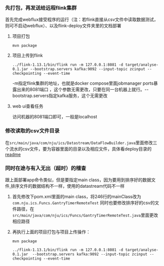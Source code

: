 
### 先打包，再发送给远程flink集群

首先完成webflux接受程序的运行（注：若flink直接从csv文件中读取数据测试，则可不启动webflux）、以及flink-deploy文件夹里的文档部署

1. 项目打包

    `mvn package`
2. 项目上传到flink

    `../flink-1.13.1/bin/flink run -m 127.0.0.1:8081 -d target/analyse-0.1.jar --bootstrap.servers kafka:9092 --input-topic zcinput --checkpointing --event-time`

    -m指定flink集群的地址，也就是docker compose里面jobmanager ports暴露出来的8081端口 ，这个参数无需更改，只要在同一台机器上就行。--bootstrap.servers指定kafka服务，这个无需更改

3. web ui查看任务

    访问机器的8081端口即可，一般是localhost


### 修改读取的csv文件目录

在`src/main/java/com/nju/ics/Datastream/DataFlowBuilder.java`里面修改三个流水的csv文件，要为容器里面的目录以及相应文件，具体看deploy目录的[readme](../deploy/readme.md)
### 同时在途与有入无出（超时）的稽查
跟上面部署app命令类似，但是要指定main class，因为要用到排序好的数据文件,排序文件的数据结构不一样，使用的datastream代码不一样
1. 首先修改下pom.xml里面的main class，将246行的mainClass改为`com.nju.ics.Funcs.GantryTimerRemoteTest`
同时也要修改排序好的csv的文件路径，在`src/main/java/com/nju/ics/Funcs/GantryTimerRemoteTest.java`里面更改相应路径
2. 再执行上面的项目打包与项目上传操作：

    `mvn package`

    `../flink-1.13.1/bin/flink run -m 127.0.0.1:8081 -d target/analyse-0.1.jar  --bootstrap.servers kafka:9092 --input-topic zcinput --checkpointing --event-time`


